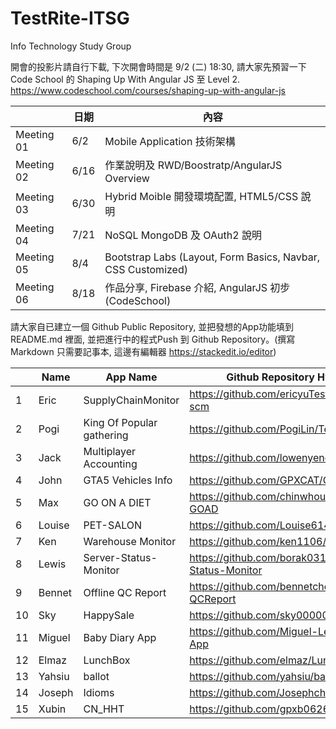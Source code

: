 # TestRite-ITSG
Info Technology Study Group

開會的投影片請自行下載, 下次開會時間是 9/2 (二) 18:30,
請大家先預習一下 Code School  的 Shaping Up With Angular JS 至 Level 2.
https://www.codeschool.com/courses/shaping-up-with-angular-js

|  	    | 日期	|內容|
|---	|---	|---	 |
| Meeting 01  	| 6/2 	| Mobile Application 技術架構  	|
| Meeting 02  	| 6/16 	| 作業說明及 RWD/Boostratp/AngularJS Overview 	|
| Meeting 03  	| 6/30  | Hybrid Moible 開發環境配置, HTML5/CSS 說明|
| Meeting 04  	| 7/21	| NoSQL MongoDB 及 OAuth2 說明 |
| Meeting 05  	| 8/4  | Bootstrap Labs (Layout, Form Basics, Navbar, CSS Customized)|
| Meeting 06  	| 8/18  | 作品分享, Firebase 介紹, AngularJS 初步(CodeSchool)|

請大家自已建立一個 Github Public Repository, 並把發想的App功能填到 README.md 裡面, 並把進行中的程式Push 到 Github Repository。(撰寫 Markdown 只需要記事本, 這邊有編輯器 https://stackedit.io/editor)

|  	    | Name	|App Name | Github Repository Hyper link|
|---	|---	|---	 |---	 |
| 1  	| Eric 	| SupplyChainMonitor |https://github.com/ericyuTestrite/Testrite-scm  	|
| 2  	| Pogi  | King Of Popular gathering	|https://github.com/PogiLin/TestRite-KPG 	|
| 3  	| Jack	| Multiplayer Accounting | https://github.com/lowenyend/Testrite-MA |
| 4  	| John  | GTA5 Vehicles Info	| https://github.com/GPXCAT/GTA5Vehicles	|
| 5  	| Max  	| GO ON A DIET 	| https://github.com/chinwhou/TESTRITE-GOAD 	|
| 6  	| Louise | PET-SALON 	| https://github.com/Louise614/pet-salon |
| 7  	| Ken  	| Warehouse Monitor	|https://github.com/ken1106/TestRite-WM  	|
| 8  	| Lewis	| Server-Status-Monitor | https://github.com/borak0310/Server-Status-Monitor |
| 9  	| Bennet| Offline QC Report	|https://github.com/bennetchen/Testrite-QCReport |
| 10	| Sky  	|  HappySale 	| https://github.com/sky00000/HappySale 	|
| 11	| Miguel|Baby Diary App| https://github.com/Miguel-Lee/Baby-Diary-App	|
| 12 	| Elmaz	| LunchBox	| https://github.com/elmaz/LunchBox	|
| 13 	|Yahsiu|ballot|https://github.com/yahsiu/ballot|
| 14 	|Joseph|Idioms|https://github.com/Josephchung2015/Idioms|
| 15  |Xubin |CN_HHT|https://github.com/gpxb0626/CNHHTAPP|

